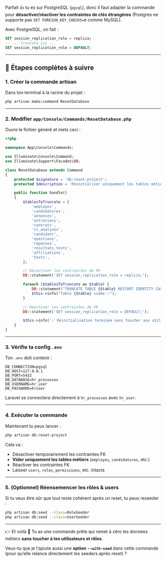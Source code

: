 Parfait 👍 tu es sur PostgreSQL (`pgsql`), donc il faut adapter la commande pour **désactiver/réactiver les contraintes de clés étrangères** (Postgres ne supporte pas `SET FOREIGN_KEY_CHECKS=0` comme MySQL).

Avec PostgreSQL, on fait :

```sql
SET session_replication_role = replica;
-- ... truncate ici ...
SET session_replication_role = DEFAULT;
```

---

## 📌 Étapes complètes à suivre

### 1. Créer la commande artisan

Dans ton terminal à la racine du projet :

```bash
php artisan make:command ResetDatabase
```

---

### 2. Modifier `app/Console/Commands/ResetDatabase.php`

Ouvre le fichier généré et mets ceci :

```php
<?php

namespace App\Console\Commands;

use Illuminate\Console\Command;
use Illuminate\Support\Facades\DB;

class ResetDatabase extends Command
{
    protected $signature = 'db:reset-project';
    protected $description = 'Réinitialiser uniquement les tables métiers sans toucher aux utilisateurs et rôles (PostgreSQL)';

    public function handle()
    {
        $tablesToTruncate = [
            'employes',
            'candidatures',
            'annonces',
            'entretiens',
            'contrats',
            'cv_analyses',
            'candidats',
            'questions',
            'reponses',
            'resultats_tests',
            'affiliations',
            'tests',
        ];

        // Désactiver les contraintes de FK
        DB::statement('SET session_replication_role = replica;');

        foreach ($tablesToTruncate as $table) {
            DB::statement("TRUNCATE TABLE {$table} RESTART IDENTITY CASCADE;");
            $this->info("Table {$table} vidée ✅");
        }

        // Réactiver les contraintes de FK
        DB::statement('SET session_replication_role = DEFAULT;');

        $this->info('✅ Réinitialisation terminée sans toucher aux utilisateurs et rôles !');
    }
}
```

---

### 3. Vérifie ta config `.env`

Ton `.env` doit contenir :

```
DB_CONNECTION=pgsql
DB_HOST=127.0.0.1
DB_PORT=5432
DB_DATABASE=hr_processes
DB_USERNAME=hr_user
DB_PASSWORD=hruser
```

Laravel se connectera directement à `hr_processes` avec `hr_user`.

---

### 4. Exécuter la commande

Maintenant tu peux lancer :

```bash
php artisan db:reset-project
```

Cela va :

* Désactiver temporairement les contraintes FK
* **Vider uniquement les tables métiers** (`employes`, `candidatures`, etc.)
* Réactiver les contraintes FK
* Laisser `users`, `roles`, `permissions`, etc. intacts

---

### 5. (Optionnel) Réensemencer les rôles & users

Si tu veux être sûr que tout reste cohérent après un reset, tu peux reseeder :

```bash
php artisan db:seed --class=RoleSeeder
php artisan db:seed --class=UserSeeder
```

---

👉 Et voilà 🚀 Tu as une commande prête qui remet à zéro les données métiers **sans toucher à tes utilisateurs et rôles**.

Veux-tu que je t’ajoute aussi une **option `--with-seed`** dans cette commande (pour qu’elle relance directement tes seeders après reset) ?
